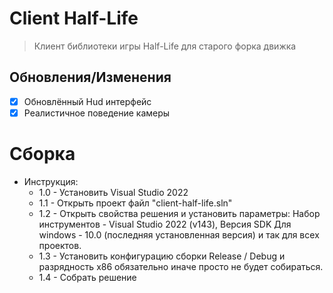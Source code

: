 # Client Half-Life
>Клиент библиотеки игры Half-Life для старого форка движка

## Обновления/Изменения
* [x] Обновлённый Hud интерфейс
* [x] Реалистичное поведение камеры

# Сборка
- Инструкция:
  - 1.0 - Установить Visual Studio 2022
  - 1.1 - Открыть проект файл "client-half-life.sln"
  - 1.2 - Открыть свойства решения и установить параметры:
          Набор инструментов - Visual Studio 2022 (v143), Версия SDK Для windows - 10.0 (последняя установленная версия) и так для всех проектов.
  - 1.3 - Установить конфигурацию сборки Release / Debug и разрядность x86 обязательно иначе просто не будет собираться.
  - 1.4 - Собрать решение
  
